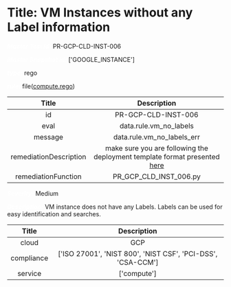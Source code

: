 



# Title: VM Instances without any Label information


***<font color="white">Master Test Id:</font>*** PR-GCP-CLD-INST-006

***<font color="white">Master Snapshot Id:</font>*** ['GOOGLE_INSTANCE']

***<font color="white">type:</font>*** rego

***<font color="white">rule:</font>*** file([compute.rego])  
  
  
  
  

|Title|Description|
| :---: | :---: |
|id|PR-GCP-CLD-INST-006|
|eval|data.rule.vm_no_labels|
|message|data.rule.vm_no_labels_err|
|remediationDescription|make sure you are following the deployment template format presented <a href='https://cloud.google.com/compute/docs/reference/rest/v1/instances' target='_blank'>here</a>|
|remediationFunction|PR_GCP_CLD_INST_006.py|


***<font color="white">Severity:</font>*** Medium

***<font color="white">Description:</font>*** VM instance does not have any Labels. Labels can be used for easy identification and searches.  
  
  

|Title|Description|
| :---: | :---: |
|cloud|GCP|
|compliance|['ISO 27001', 'NIST 800', 'NIST CSF', 'PCI-DSS', 'CSA-CCM']|
|service|['compute']|



[compute.rego]: https://github.com/prancer-io/prancer-compliance-test/tree/master/google/cloud/compute.rego
